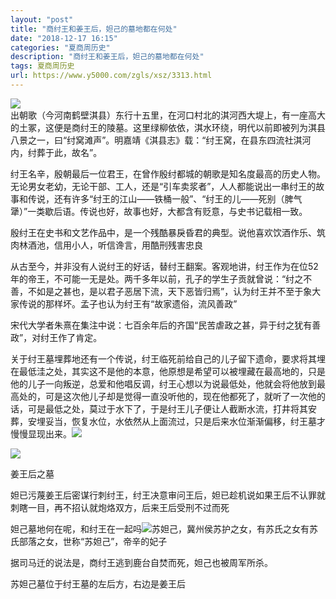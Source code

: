 ```yaml
---
layout: "post"
title: "商纣王和姜王后，妲己的墓地都在何处"
date: "2018-12-17 16:15"
categories: "夏商周历史"
description: "商纣王和姜王后，妲己的墓地都在何处"
tags: 夏商周历史
url: https://www.y5000.com/zgls/xsz/3313.html
---
```






![](https://img.y5000.com/uploads/allimg/161004/0Q04M109-0.jpg)  
出朝歌（今河南鹤壁淇县）东行十五里，在河口村北的淇河西大堤上，有一座高大的土冢，这便是商纣王的陵墓。这里绿柳依依，淇水环绕，明代以前即被列为淇县八景之一，曰“纣窝滩声”。明嘉靖《淇县志》载：“纣王窝，在县东四流社淇河内，纣葬于此，故名”。

纣王名辛，殷朝最后一位君王，在曾作殷纣都城的朝歌是知名度最高的历史人物。无论男女老幼，无论干部、工人，还是“引车卖浆者”，人人都能说出一串纣王的故事和传说，还有许多“纣王的江山——铁桶一般”、“纣王的儿——死别（脾气犟）”一类歇后语。传说也好，故事也好，大都含有贬意，与史书记载相一致。

殷纣王在史书和文艺作品中，是一个残酷暴戾昏君的典型。说他喜欢饮酒作乐、筑肉林酒池，信用小人，听信谗言，用酷刑残害忠良

从古至今，并非没有人说纣王的好话，替纣王翻案。客观地讲，纣王作为在位52年的帝王，不可能一无是处。两千多年以前，孔子的学生子贡就曾说：“纣之不善，不如是之甚也，是以君子恶居下流，天下恶皆归焉”，认为纣王并不至于象大家传说的那样坏。孟子也认为纣王有“故家遗俗，流风善政”

宋代大学者朱熹在集注中说：七百余年后的齐国“民苦虐政之甚，异于纣之犹有善政”，对纣王作了肯定。

关于纣王墓埋葬地还有一个传说，纣王临死前给自己的儿子留下遗命，要求将其埋在最低洼之处，其实这不是他的本意，他原想是希望可以被埋藏在最高地的，只是他的儿子一向叛逆，总爱和他唱反调，纣王心想以为说最低处，他就会将他放到最高处的，可是这次他儿子却是觉得一直没听他的，现在他都死了，就听了一次他的话，可是最低之处，莫过于水下了，于是纣王儿子便让人截断水流，打井将其安葬，安埋妥当，恢复水位，水依然从上面流过，只是后来水位渐渐偏移，纣王墓才慢慢显现出来。![](https://img.y5000.com/uploads/allimg/161004/0Q04I932-1.jpg)

![](https://img.y5000.com/uploads/allimg/161004/0Q04M518-2.jpg)

姜王后之墓

妲已污蔑姜王后密谋行刺纣王，纣王决意审问王后，妲已趁机说如果王后不认罪就刺瞎一目，再不招认就炮烙双方，后来王后受刑不过而死

妲己墓地何在呢，和纣王在一起吗![](https://img.y5000.com/uploads/allimg/161004/0Q04G595-3.jpg)苏妲己，冀州侯苏护之女，有苏氏之女有苏氏部落之女，世称“苏妲己”，帝辛的妃子

据司马迁的说法是，商纣王逃到鹿台自焚而死，妲己也被周军所杀。

苏妲己墓位于纣王墓的左后方，右边是姜王后
